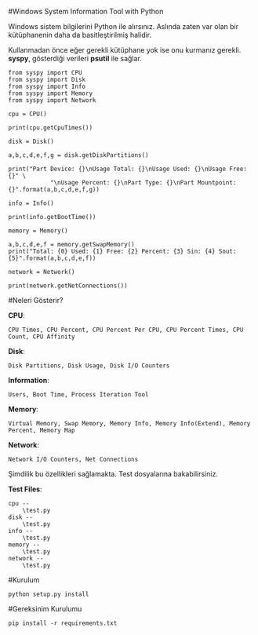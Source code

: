 #Windows System Information Tool with Python

Windows sistem bilgilerini Python ile alırsınız. Aslında zaten var olan bir kütüphanenin daha da basitleştirilmiş halidir.

Kullanmadan önce eğer gerekli kütüphane yok ise onu kurmanız gerekli. **syspy**, gösterdiği verileri **psutil** ile sağlar.

~~~~{.python}
from syspy import CPU
from syspy import Disk
from syspy import Info
from syspy import Memory
from syspy import Network

cpu = CPU()

print(cpu.getCpuTimes())

disk = Disk()

a,b,c,d,e,f,g = disk.getDiskPartitions()

print("Part Device: {}\nUsage Total: {}\nUsage Used: {}\nUsage Free: {}" \
            "\nUsage Percent: {}\nPart Type: {}\nPart Mountpoint: {}".format(a,b,c,d,e,f,g))

info = Info()

print(info.getBootTime())

memory = Memory()

a,b,c,d,e,f = memory.getSwapMemory()
print("Total: {0} Used: {1} Free: {2} Percent: {3} Sin: {4} Sout: {5}".format(a,b,c,d,e,f))

network = Network()

print(network.getNetConnections())
~~~~

#Neleri Gösterir?

**CPU**:
    
    CPU Times, CPU Percent, CPU Percent Per CPU, CPU Percent Times, CPU Count, CPU Affinity

**Disk**:

    Disk Partitions, Disk Usage, Disk I/O Counters

**Information**:

    Users, Boot Time, Process Iteration Tool

**Memory**:

    Virtual Memory, Swap Memory, Memory Info, Memory Info(Extend), Memory Percent, Memory Map

**Network**:

    Network I/O Counters, Net Connections


Şimdilik bu özellikleri sağlamakta. Test dosyalarına bakabilirsiniz.

**Test Files**:

    cpu --
        \test.py
    disk --
        \test.py
    info --
        \test.py
    memory --
        \test.py
    network --
        \test.py 

#Kurulum
~~~~{.shell}
python setup.py install
~~~~

#Gereksinim Kurulumu

`pip install -r requirements.txt`